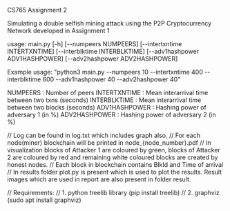 CS765 Assignment 2

Simulating a double selfish mining attack using the P2P Cryptocurrency Network developed in Assignment 1

usage: main.py [-h] [--numpeers NUMPEERS] [--intertxntime INTERTXNTIME] [--interblktime INTERBLKTIME] [--adv1hashpower ADV1HASHPOWER] [--adv2hashpower ADV2HASHPOWER]

Example usage: "python3 main.py --numpeers 10 --intertxntime 400 --interblktime 600 --adv1hashpower 40 --adv2hashpower 40" 

NUMPEERS : Number of peers
INTERTXNTIME : Mean interarrival time between two txns (seconds)
INTERBLKTIME : Mean interarrival time between two blocks (seconds)
ADV1HASHPOWER : Hashing power of adversary 1 (in %)
ADV2HASHPOWER : Hashing power of adversary 2 (in %)

// Log can be found in log.txt which includes graph also.
// For each node(miner) blockchain will be printed in node_{node_number}.pdf
// In visualization blocks of Attacker 1 are coloured by green, blocks of Attacker 2 are coloured by red and remaining white coloured blocks are created by honest nodes.
// Each  block in blockchain contains BlkId and Time of arrival
// In results folder plot.py is present which is used to plot the results. Result images which are used in report are also present in folder result.

// Requirements:
// 1. python treelib library (pip install treelib)
// 2. graphviz (sudo apt install graphviz)
